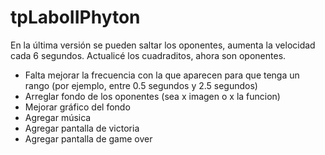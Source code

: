 # tpLaboIIPhyton

En la última versión se pueden saltar los oponentes, aumenta la velocidad cada 6 segundos. 
Actualicé los cuadraditos, ahora son oponentes.
- Falta mejorar la frecuencia con la que aparecen para que tenga un rango (por ejemplo, entre 0.5 segundos y 2.5 segundos)
- Arreglar fondo de los oponentes (sea x imagen o x la funcion)
- Mejorar gráfico del fondo
- Agregar música
- Agregar pantalla de victoria
- Agregar pantalla de game over
